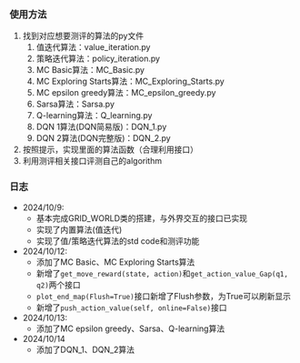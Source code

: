 ### 使用方法
1. 找到对应想要测评的算法的py文件
   1. 值迭代算法：value_iteration.py
   2. 策略迭代算法：policy_iteration.py
   3. MC Basic算法：MC_Basic.py
   4. MC Exploring Starts算法：MC_Exploring_Starts.py
   5. MC epsilon greedy算法：MC_epsilon_greedy.py
   6. Sarsa算法：Sarsa.py
   7. Q-learning算法：Q_learning.py
   8. DQN 1算法(DQN简易版)：DQN_1.py
   9. DQN 2算法(DQN完整版)：DQN_2.py
2. 按照提示，实现里面的算法函数（合理利用接口）
3. 利用测评相关接口评测自己的algorithm

### 日志
- 2024/10/9:
  - 基本完成GRID_WORLD类的搭建，与外界交互的接口已实现
  - 实现了内置算法(值迭代)
  - 实现了值/策略迭代算法的std code和测评功能
- 2024/10/12:
  - 添加了MC Basic、MC Exploring Starts算法
  - 新增了`get_move_reward(state, action)`和`get_action_value_Gap(q1, q2)`两个接口
  - `plot_end_map(Flush=True)`接口新增了Flush参数，为True可以刷新显示
  - 新增了`push_action_value(self, online=False)`接口
- 2024/10/13:
  - 添加了MC epsilon greedy、Sarsa、Q-learning算法
- 2024/10/14
  - 添加了DQN_1、DQN_2算法